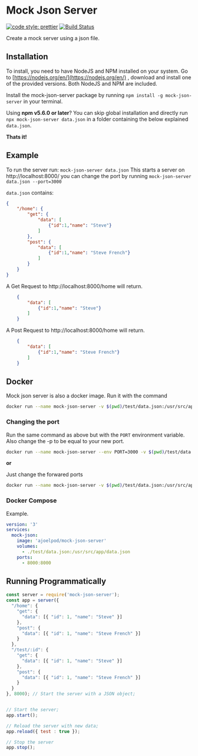 # Mock Json Server
[![code style: prettier](https://img.shields.io/badge/code_style-prettier-ff69b4.svg?style=flat-square)](https://github.com/prettier/prettier)
[![Build Status](https://jenkins.joelpodrebarac.me/buildStatus/icon?job=Mock-JSON-Server/master)](https://jenkins.joelpodrebarac.me/job/Mock-JSON-Server/job/master/)

Create a mock server using a json file.

## Installation

To install, you need to have NodeJS and NPM installed on your system. Go to [https://nodejs.org/en/](https://nodejs.org/en/) , download and install one of the provided versions. Both NodeJS and NPM are included.

Install the mock-json-server package by running `npm install -g mock-json-server` in your terminal.

Using **npm v5.6.0 or later**? You can skip global installation and directly run `npx mock-json-server data.json` in a folder containing the below explained `data.json`.

**Thats it!**

## Example

To run the server run: `mock-json-server data.json` This starts a server on http://localhost:8000/
you can change the port by running `mock-json-server data.json --port=3000`

`data.json` contains:

```json
{
    "/home": {
        "get": {
            "data": [
                {"id":1,"name": "Steve"}
            ]
        },
        "post": {
            "data": [
                {"id":1,"name": "Steve French"}
            ]
        }
    }
}
```

A Get Request to http://localhost:8000/home will return.

```json
    {
        "data": [
            {"id":1,"name": "Steve"}
        ]
    }
```

A Post Request to http://localhost:8000/home will return.

```json
    {
        "data": [
            {"id":1,"name": "Steve French"}
        ]
    }
```


## Docker

Mock json server is also a docker image. Run it with the command 
```bash
docker run --name mock-json-server -v $(pwd)/test/data.json:/usr/src/app/data.json -p 8000:8000 ajoelpod/mock-json-server
```


### Changing the port

Run the same command as above but with the `PORT` environment variable. Also change the -p to be equal to your new port.
```bash
docker run --name mock-json-server --env PORT=3000 -v $(pwd)/test/data.json:/usr/src/app/data.json -p 3000:3000 ajoelpod/mock-json-server
```

**or**

Just change the forwared ports
```bash
docker run --name mock-json-server -v $(pwd)/test/data.json:/usr/src/app/data.json -p 3000:8000 ajoelpod/mock-json-server
```

### Docker Compose

Example.
```yml
version: '3'
services:
  mock-json:
    image: 'ajoelpod/mock-json-server'
    volumes:
      - ./test/data.json:/usr/src/app/data.json
    ports:
      - 8000:8000
```


## Running Programmatically

```js
const server = require('mock-json-server');
const app = server({
  "/home": {
    "get": {
      "data": [{ "id": 1, "name": "Steve" }]
    },
    "post": {
      "data": [{ "id": 1, "name": "Steve French" }]
    }
  },
  "/test/:id": {
    "get": {
      "data": [{ "id": 1, "name": "Steve" }]
    },
    "post": {
      "data": [{ "id": 1, "name": "Steve French" }]
    }
  }
}, 8000); // Start the server with a JSON object;


// Start the server;
app.start();

// Reload the server with new data;
app.reload({ test : true });

// Stop the server
app.stop();
```
